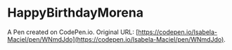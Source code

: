 # HappyBirthdayMorena

A Pen created on CodePen.io. Original URL: [https://codepen.io/Isabela-Maciel/pen/WNmdJdo](https://codepen.io/Isabela-Maciel/pen/WNmdJdo).

